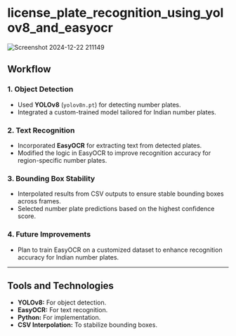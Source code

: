 # license_plate_recognition_using_yolov8_and_easyocr
![Screenshot 2024-12-22 211149](https://github.com/user-attachments/assets/fc4adf71-289a-4f2f-96f3-21f2cebc0784)


## Workflow

### 1. Object Detection
- Used **YOLOv8** (`yolov8n.pt`) for detecting number plates.
- Integrated a custom-trained model tailored for Indian number plates.

### 2. Text Recognition
- Incorporated **EasyOCR** for extracting text from detected plates.
- Modified the logic in EasyOCR to improve recognition accuracy for region-specific number plates.

### 3. Bounding Box Stability
- Interpolated results from CSV outputs to ensure stable bounding boxes across frames.
- Selected number plate predictions based on the highest confidence score.

### 4. Future Improvements
- Plan to train EasyOCR on a customized dataset to enhance recognition accuracy for Indian number plates.

---

## Tools and Technologies

- **YOLOv8:** For object detection.
- **EasyOCR:** For text recognition.
- **Python:** For implementation.
- **CSV Interpolation:** To stabilize bounding boxes.

